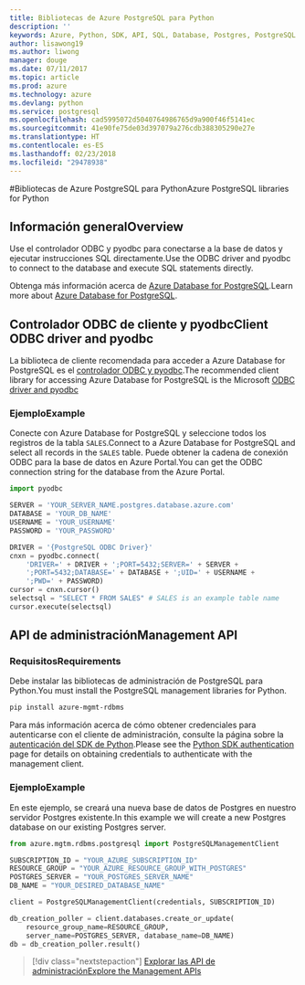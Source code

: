 ```yaml
---
title: Bibliotecas de Azure PostgreSQL para Python
description: ''
keywords: Azure, Python, SDK, API, SQL, Database, Postgres, PostgreSQL
author: lisawong19
ms.author: liwong
manager: douge
ms.date: 07/11/2017
ms.topic: article
ms.prod: azure
ms.technology: azure
ms.devlang: python
ms.service: postgresql
ms.openlocfilehash: cad5995072d5040764986765d9a900f46f5141ec
ms.sourcegitcommit: 41e90fe75de03d397079a276cdb388305290e27e
ms.translationtype: HT
ms.contentlocale: es-ES
ms.lasthandoff: 02/23/2018
ms.locfileid: "29478938"
---
```

#<a name="azure-postgresql-libraries-for-python"></a><span data-ttu-id="1199b-103">Bibliotecas de Azure PostgreSQL para Python</span><span class="sxs-lookup"><span data-stu-id="1199b-103">Azure PostgreSQL libraries for Python</span></span>

## <a name="overview"></a><span data-ttu-id="1199b-104">Información general</span><span class="sxs-lookup"><span data-stu-id="1199b-104">Overview</span></span>
<span data-ttu-id="1199b-105">Use el controlador ODBC y pyodbc para conectarse a la base de datos y ejecutar instrucciones SQL directamente.</span><span class="sxs-lookup"><span data-stu-id="1199b-105">Use the ODBC driver and pyodbc to connect to the database and execute SQL statements directly.</span></span>

<span data-ttu-id="1199b-106">Obtenga más información acerca de [Azure Database for PostgreSQL](https://docs.microsoft.com/azure/postgresql/).</span><span class="sxs-lookup"><span data-stu-id="1199b-106">Learn more about [Azure Database for PostgreSQL](https://docs.microsoft.com/azure/postgresql/).</span></span>

## <a name="client-odbc-driver-and-pyodbc"></a><span data-ttu-id="1199b-107">Controlador ODBC de cliente y pyodbc</span><span class="sxs-lookup"><span data-stu-id="1199b-107">Client ODBC driver and pyodbc</span></span>
<span data-ttu-id="1199b-108">La biblioteca de cliente recomendada para acceder a Azure Database for PostgreSQL es el [controlador ODBC y pyodbc](https://docs.microsoft.com/azure/sql-database/sql-database-connect-query-python#install-the-python-and-database-communication-libraries).</span><span class="sxs-lookup"><span data-stu-id="1199b-108">The recommended client library for accessing Azure Database for PostgreSQL is the Microsoft [ODBC driver and pyodbc](https://docs.microsoft.com/azure/sql-database/sql-database-connect-query-python#install-the-python-and-database-communication-libraries)</span></span>

### <a name="example"></a><span data-ttu-id="1199b-109">Ejemplo</span><span class="sxs-lookup"><span data-stu-id="1199b-109">Example</span></span> 

<span data-ttu-id="1199b-110">Conecte con Azure Database for PostgreSQL y seleccione todos los registros de la tabla `SALES`.</span><span class="sxs-lookup"><span data-stu-id="1199b-110">Connect to a Azure Database for PostgreSQL and select all records in the `SALES` table.</span></span> <span data-ttu-id="1199b-111">Puede obtener la cadena de conexión ODBC para la base de datos en Azure Portal.</span><span class="sxs-lookup"><span data-stu-id="1199b-111">You can get the ODBC connection string for the database from the Azure Portal.</span></span>

```python
import pyodbc

SERVER = 'YOUR_SERVER_NAME.postgres.database.azure.com'
DATABASE = 'YOUR_DB_NAME'
USERNAME = 'YOUR_USERNAME'
PASSWORD = 'YOUR_PASSWORD'

DRIVER = '{PostgreSQL ODBC Driver}'
cnxn = pyodbc.connect(
    'DRIVER=' + DRIVER + ';PORT=5432;SERVER=' + SERVER +
    ';PORT=5432;DATABASE=' + DATABASE + ';UID=' + USERNAME +
    ';PWD=' + PASSWORD)
cursor = cnxn.cursor()
selectsql = "SELECT * FROM SALES" # SALES is an example table name
cursor.execute(selectsql)
```

## <a name="management-api"></a><span data-ttu-id="1199b-112">API de administración</span><span class="sxs-lookup"><span data-stu-id="1199b-112">Management API</span></span>
### <a name="requirements"></a><span data-ttu-id="1199b-113">Requisitos</span><span class="sxs-lookup"><span data-stu-id="1199b-113">Requirements</span></span>
<span data-ttu-id="1199b-114">Debe instalar las bibliotecas de administración de PostgreSQL para Python.</span><span class="sxs-lookup"><span data-stu-id="1199b-114">You must install the PostgreSQL management libraries for Python.</span></span>
```bash
pip install azure-mgmt-rdbms
```

<span data-ttu-id="1199b-115">Para más información acerca de cómo obtener credenciales para autenticarse con el cliente de administración, consulte la página sobre la [autenticación del SDK de Python](https://docs.microsoft.com/python/azure/python-sdk-azure-authenticate).</span><span class="sxs-lookup"><span data-stu-id="1199b-115">Please see the [Python SDK authentication](https://docs.microsoft.com/python/azure/python-sdk-azure-authenticate) page for details on obtaining credentials to authenticate with the management client.</span></span>

### <a name="example"></a><span data-ttu-id="1199b-116">Ejemplo</span><span class="sxs-lookup"><span data-stu-id="1199b-116">Example</span></span>
<span data-ttu-id="1199b-117">En este ejemplo, se creará una nueva base de datos de Postgres en nuestro servidor Postgres existente.</span><span class="sxs-lookup"><span data-stu-id="1199b-117">In this example we will create a new Postgres database on our existing Postgres server.</span></span>
```python
from azure.mgtm.rdbms.postgresql import PostgreSQLManagementClient

SUBSCRIPTION_ID = "YOUR_AZURE_SUBSCRIPTION_ID"
RESOURCE_GROUP = "YOUR_AZURE_RESOURCE_GROUP_WITH_POSTGRES"
POSTGRES_SERVER = "YOUR_POSTGRES_SERVER_NAME"
DB_NAME = "YOUR_DESIRED_DATABASE_NAME"

client = PostgreSQLManagementClient(credentials, SUBSCRIPTION_ID)

db_creation_poller = client.databases.create_or_update(
    resource_group_name=RESOURCE_GROUP,
    server_name=POSTGRES_SERVER, database_name=DB_NAME)
db = db_creation_poller.result()
```

> [!div class="nextstepaction"]
> [<span data-ttu-id="1199b-118">Explorar las API de administración</span><span class="sxs-lookup"><span data-stu-id="1199b-118">Explore the Management APIs</span></span>](/python/api/overview/azure/postgresql/management)

